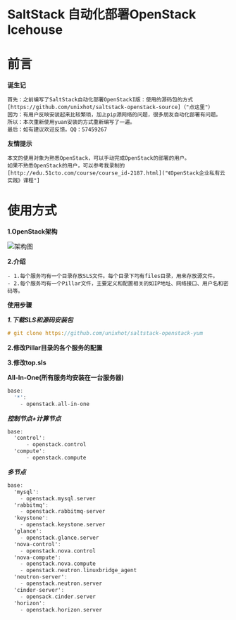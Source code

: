 # SaltStack 自动化部署OpenStack Icehouse
前言
====

**诞生记**

    首先：之前编写了SaltStack自动化部署OpenStackI版：使用的源码包的方式[https://github.com/unixhot/saltstack-openstack-source]（"点这里"）
    因为：有用户反映安装起来比较繁琐，加上pip源网络的问题，很多朋友自动化部署有问题。
    所以：本次重新使用yuan安装的方式重新编写了一遍。
    最后：如有建议欢迎反馈。QQ：57459267

**友情提示**

    本文的使用对象为熟悉OpenStack，可以手动完成OpenStack的部署的用户。
    如果不熟悉OpenStack的用户，可以参考我录制的
    [http://edu.51cto.com/course/course_id-2187.html]("《OpenStack企业私有云实践》课程"]


使用方式
====

**1.OpenStack架构**

![架构图](https://github.com/unixhot/saltstack-openstack-yum/blob/master/openstack-arch.png)  

**2.介绍**

    - 1.每个服务均有一个目录存放SLS文件。每个目录下均有files目录，用来存放源文件。
    - 2.每个服务均有一个Pillar文件，主要定义和配置相关的如IP地址、网络接口、用户名和密码等。

**使用步骤**

***1.下载SLS和源码安装包***
```ObjectiveC
# git clone https://github.com/unixhot/saltstack-openstack-yum
```

**2.修改Pillar目录的各个服务的配置**

**3.修改top.sls**

**All-In-One(所有服务均安装在一台服务器)**

```ObjectiveC
base:
  '*':
    - openstack.all-in-one
```

***控制节点+计算节点***

```ObjectiveC
base:
  'control':
      - openstack.control
  'compute':
      - openstack.compute
```

***多节点***

```ObjectiveC
base:
  'mysql':
    - openstack.mysql.server
  'rabbitmq':
    - openstack.rabbitmq-server
  'keystone':
    - openstack.keystone.server
  'glance':
    - openstack.glance.server
  'nova-control':
    - openstack.nova.control
  'nova-compute':
    - openstack.nova.compute
    - openstack.neutron.linuxbridge_agent
  'neutron-server':
    - openstack.neutron.server
  'cinder-server':
    - opensack.cinder.server
  'horizon':
    - openstack.horizon.server
  
